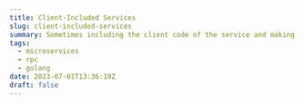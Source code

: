 ```yaml
---
title: Client-Included Services
slug: client-included-services
summary: Sometimes including the client code of the service and making it available for client services makes it easier to maintain services.
tags:
  - microservices
  - rpc
  - golang
date: 2023-07-01T13:36:19Z
draft: false
---
```

